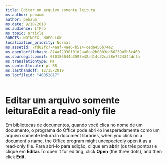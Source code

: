 ```yaml
---
title: Editar um arquivo somente leitura
ms.author: pebaum
author: pebaum
ms.date: 9/10/2018
ms.audience: ITPro
ms.topic: article
ROBOTS: NOINDEX, NOFOLLOW
localization_priority: Normal
ms.assetid: 7fd02fc7-4aaf-4ae6-b514-ceda456b74e2
ms.openlocfilehash: 874af2930f01d2aa6ea2b0803ed66239a5b5c460
ms.sourcegitcommit: 0f0186044a3597e42ad14c32ca58e7224344dcfa
ms.translationtype: MT
ms.contentlocale: pt-BR
ms.lasthandoff: 12/15/2019
ms.locfileid: "40052817"
---
```

# <a name="edit-a-read-only-file"></a><span data-ttu-id="077ed-102">Editar um arquivo somente leitura</span><span class="sxs-lookup"><span data-stu-id="077ed-102">Edit a read-only file</span></span>

<span data-ttu-id="077ed-103">Em bibliotecas de documentos, quando você clica no nome de um documento, o programa do Office pode abri-lo inesperadamente como um arquivo somente leitura.</span><span class="sxs-lookup"><span data-stu-id="077ed-103">In document libraries, when you click on a document's name, the Office program might unexpectedly open it as a read-only file.</span></span> <span data-ttu-id="077ed-104">Para abri-lo para edição, clique em **abrir** (os três pontos) e clique em **Editar.**</span><span class="sxs-lookup"><span data-stu-id="077ed-104">To open it for editing, click **Open** (the three dots), and then click **Edit.**</span></span>
  

